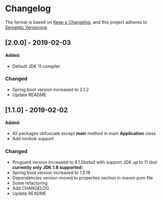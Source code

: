 # Changelog
The format is based on [Keep a Changelog](https://keepachangelog.com/en/1.0.0/),
and this project adheres to [Semantic Versioning](https://semver.org/spec/v2.0.0.html).

## [2.0.0] - 2019-02-03
#### Added:
  - Default JDK 11 compiler

### Changed
  - Spring boot version increased to 2.1.2
  - Update README


## [1.1.0] - 2019-02-02
#### Added:
  - All packages obfuscate except **main** method in main **Application** class
  - Add lombok support

### Changed
  - Proguard version increased to 6.1.0beta2 with support JDK up to 11 (but **currently only JDK 1.8 supported**)
  - Spring boot version increased to 1.5.18
  - Dependencies version moved to properties section in maven pom file
  - Some refactoring
  - Add CHANGELOG
  - Update README

